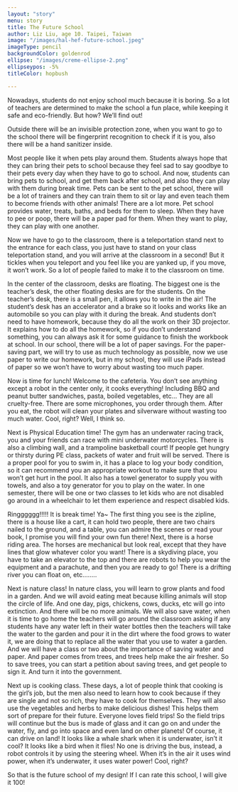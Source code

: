 ```yaml
---
layout: "story"
menu: story
title: The Future School
author: Liz Liu, age 10. Taipei, Taiwan
image: "/images/hal-hef-future-school.jpeg"
imageType: pencil
backgroundColor: goldenrod
ellipse: "/images/creme-ellipse-2.png"
ellipseypos: -5%
titleColor: hopbush

---
```

Nowadays, students do not enjoy school much because it is boring. So a lot of teachers are determined to make the school a fun place, while keeping it safe and eco-friendly. But how? We’ll find out!

Outside there will be an invisible protection zone, when you want to go to the school there will be fingerprint recognition to check if it is you, also there will be a hand sanitizer inside.

Most people like it when pets play around them. Students always hope that they can bring their pets to school because they feel sad to say goodbye to their pets every day when they have to go to school. And now, students can bring pets to school, and get them back after school, and also they can play with them during break time. Pets can be sent to the pet school, there will be a lot of trainers and they can train them to sit or lay and even teach them to become friends with other animals! There are a lot more. Pet school provides water, treats, baths, and beds for them to sleep. When they have to pee or poop, there will be a paper pad for them. When they want to play, they can play with one another.

Now we have to go to the classroom, there is a teleportation stand next to the entrance for each class, you just have to stand on your class teleportation stand, and you will arrive at the classroom in a second! But it tickles when you teleport and you feel like you are yanked up, if you move, it won’t work.  So a lot of people failed to make it to the classroom on time.

In the center of the classroom, desks are floating. The biggest one is the teacher’s desk, the other floating desks are for the students. On the teacher’s desk, there is a small pen, it allows you to write in the air! The student’s desk has an accelerator and a brake so it looks and works like an automobile so you can play with it during the break.
And students don’t need to have homework, because they do all the work on their 3D projector. It explains how to do all the homework, so if you don’t understand something, you can always ask it for some guidance to finish the workbook at school. In our school, there will be a lot of paper savings. For the paper-saving part, we will try to use as much technology as possible, now we use paper to write our homework, but in my school, they will use iPads instead of paper so we won’t have to worry about wasting too much paper.

Now is time for lunch! Welcome to the cafeteria. You don’t see anything except a robot in the center only, it cooks everything! Including BBQ and peanut butter sandwiches, pasta, boiled vegetables, etc… They are all cruelty-free. There are some microphones, you order through them. After you eat, the robot will clean your plates and silverware without wasting too much water. Cool, right? Well, I think so.

Next is Physical Education time! The gym has an underwater racing track, you and your friends can race with mini underwater motorcycles. There is also a climbing wall, and a trampoline basketball court! If people get hungry or thirsty during PE class, packets of water and fruit will be served.  There is a proper pool for you to swim in, it has a place to log your body condition, so it can recommend you an appropriate workout to make sure that you won’t get hurt in the pool. It also has a towel generator to supply you with towels, and also a toy generator for you to play on the water. In one semester, there will be one or two classes to let kids who are not disabled go around in a wheelchair to let them experience and respect disabled kids.

Ringggggg!!!!! It is break time! Ya~ The first thing you see is the zipline, there is a house like a cart, it can hold two people, there are two chairs nailed to the ground, and a table, you can admire the scenes or read your book, I promise you will find your own fun there! Next, there is a horse riding area. The horses are mechanical but look real, except that they have lines that glow whatever color you want! There is a skydiving place, you have to take an elevator to the top and there are robots to help you wear the equipment and a parachute, and then you are ready to go! There is a drifting river you can float on, etc……..

Next is nature class! In nature class, you will learn to grow plants and food in a garden. And we will avoid eating meat because killing animals will stop the circle of life. And one day, pigs, chickens, cows, ducks, etc will go into extinction. And there will be no more animals. We will also save water, when it is time to go home the teachers will go around the classroom asking if any students have any water left in their water bottles then the teachers will take the water to the garden and pour it in the dirt where the food grows to water it, we are doing that to replace all the water that you use to water a garden. And we will have a class or two about the importance of saving water and paper. And paper comes from trees, and trees help make the air fresher. So to save trees, you can start a petition about saving trees, and get people to sign it. And turn it into the government.

Next up is cooking class. These days, a lot of people think that cooking is the girl’s job, but the men also need to learn how to cook because if they are single and not so rich, they have to cook for themselves. They will also use the vegetables and herbs to make delicious dishes! This helps them sort of prepare for their future.
Everyone loves field trips! So the field trips will continue but the bus is made of glass and it can go on and under the water, fly, and go into space and even land on other planets! Of course, it can drive on land! It looks like a whale shark when it is underwater, isn’t it cool? It looks like a bird when it flies! No one is driving the bus, instead, a robot controls it by using the steering wheel. When it’s in the air it uses wind power, when it’s underwater, it uses water power! Cool, right?

So that is the future school of my design! If I can rate this school, I will give it 100!
